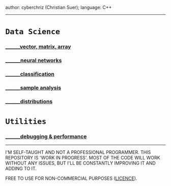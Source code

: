 author: cyberchriz (Christian Suer);
language: C++
___
# `Data Science`
### [______vector, matrix, array](DataScience/general/docs/array.md)
### [______neural networks](DataScience/neuralnet/docs/neuralnet.md)
### [______classification](DataScience/classification/docs/classification.md)
### [______sample analysis](DataScience/general/docs/sample.md)
### [______distributions](DataScience/distributions/docs/distributions.md)
# `Utilities`
### [______debugging & performance](utilities/docs/performance.md)
___
I'M SELF-TAUGHT AND NOT A PROFESSIONAL PROGRAMMER. THIS REPOSITORY IS 'WORK IN PROGRESS'.
MOST OF THE CODE WILL WORK WITHOUT ANY ISSUES, BUT I'LL BE CONSTANTLY IMPROVING IT AND ADDING TO IT.

FREE TO USE FOR NON-COMMERCIAL PURPOSES ([LICENCE](LICENSE)).